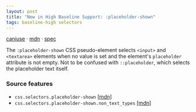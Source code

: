 ```yaml
---
layout: post
title: "New in High Baseline Support: :placeholder-shown"
tags: baseline-high selectors
---
```


[caniuse](https://caniuse.com/?search=placeholder-shown) · [mdn](https://developer.mozilla.org/en-US/search?q=:placeholder-shown) · [spec](https://drafts.csswg.org/selectors-4/#placeholder)

The `:placeholder-shown` CSS pseudo-element selects `<input>` and `<textarea>` elements when no value is set and the element's `placeholder` attribute is not empty. Not to be confused with `::placeholder`, which selects the placeholder text itself.

### Source features

- ``css.selectors.placeholder-shown`` [[mdn]](https://developer.mozilla.org/en-US/search?q=css.selectors.placeholder-shown)
- ``css.selectors.placeholder-shown.non_text_types`` [[mdn]](https://developer.mozilla.org/en-US/search?q=css.selectors.placeholder-shown.non_text_types)
